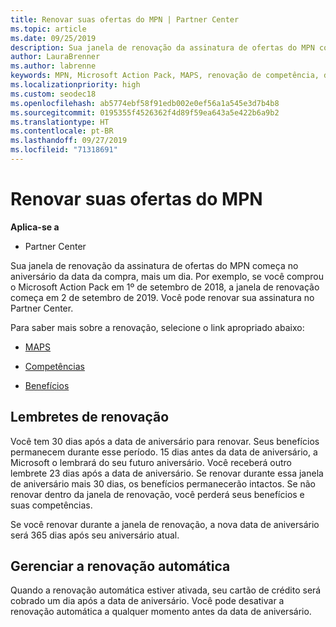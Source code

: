 ```yaml
---
title: Renovar suas ofertas do MPN | Partner Center
ms.topic: article
ms.date: 09/25/2019
description: Sua janela de renovação da assinatura de ofertas do MPN começa no aniversário da data da compra, mais um dia.
author: LauraBrenner
ms.author: labrenne
keywords: MPN, Microsoft Action Pack, MAPS, renovação de competência, data de renovação
ms.localizationpriority: high
ms.custom: seodec18
ms.openlocfilehash: ab5774ebf58f91edb002e0ef56a1a545e3d7b4b8
ms.sourcegitcommit: 0195355f4526362f4d89f59ea643a5e422b6a9b2
ms.translationtype: HT
ms.contentlocale: pt-BR
ms.lasthandoff: 09/27/2019
ms.locfileid: "71318691"
---
```

# <a name="renew-your-mpn-offers"></a>Renovar suas ofertas do MPN

**Aplica-se a**

- Partner Center

Sua janela de renovação da assinatura de ofertas do MPN começa no aniversário da data da compra, mais um dia. Por exemplo, se você comprou o Microsoft Action Pack em 1º de setembro de 2018, a janela de renovação começa em 2 de setembro de 2019. Você pode renovar sua assinatura no Partner Center.

Para saber mais sobre a renovação, selecione o link apropriado abaixo:

- [MAPS](mpn-get-action-pack.md)

- [Competências](learn-about-competencies.md)

- [Benefícios](manage-your-partner-network-benefits.md)

## <a name="renewal-reminders"></a>Lembretes de renovação

Você tem 30 dias após a data de aniversário para renovar. Seus benefícios permanecem durante esse período. 15 dias antes da data de aniversário, a Microsoft o lembrará do seu futuro aniversário. Você receberá outro lembrete 23 dias após a data de aniversário. Se renovar durante essa janela de aniversário mais 30 dias, os benefícios permanecerão intactos. Se não renovar dentro da janela de renovação, você perderá seus benefícios e suas competências.

Se você renovar durante a janela de renovação, a nova data de aniversário será 365 dias após seu aniversário atual.

## <a name="manage-auto-renewal"></a>Gerenciar a renovação automática

Quando a renovação automática estiver ativada, seu cartão de crédito será cobrado um dia após a data de aniversário. Você pode desativar a renovação automática a qualquer momento antes da data de aniversário.

